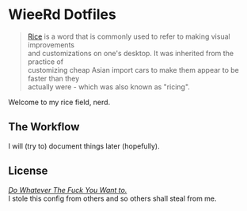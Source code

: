 # WieeRd Dotfiles

> [Rice] is a word that is commonly used to refer to making visual improvements\
> and customizations on one's desktop. It was inherited from the practice of\
> customizing cheap Asian import cars to make them appear to be faster than they\
> actually were - which was also known as "ricing".

Welcome to my rice field, nerd.

[Rice]: https://www.reddit.com/r/unixporn/wiki/themeing/dictionary/#wiki_rice

## The Workflow

I will (try to) document things later (hopefully).

## License

[*Do Whatever The Fuck You Want to.*](http://www.wtfpl.net)\
I stole this config from others and so others shall steal from me.
